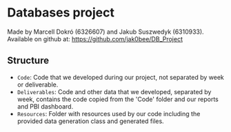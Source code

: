 # Databases project 
Made by Marcell Dokró (6326607) and Jakub Suszwedyk (6310933). Available on github at: https://github.com/jak0bee/DB_Project
## Structure

- `Code`: Code that we developed during our project, not separated by week or deliverable.
- `Deliverables`: Code and other data that we developed, separated by week, contains the code copied from the 'Code' folder and our reports and PBI dashboard.
- `Resources`: Folder with resources used by our code including the provided data generation class and generated files.